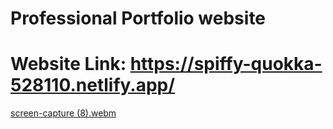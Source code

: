 # Professional Portfolio website
# Website Link: https://spiffy-quokka-528110.netlify.app/

[screen-capture (8).webm](https://user-images.githubusercontent.com/101650106/180788783-3ef4b52e-ef10-4d5f-882b-7d479dfd0a44.webm)
